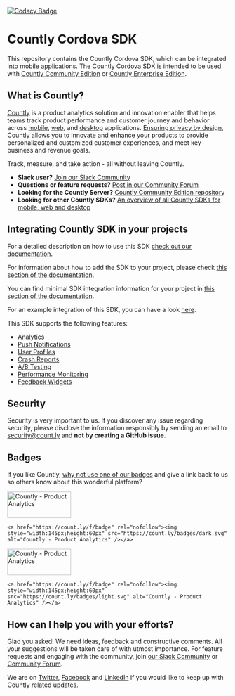 [![Codacy Badge](https://app.codacy.com/project/badge/Grade/ae9420bcec304cf8ac842dcebfbb4085)](https://www.codacy.com/gh/Countly/countly-sdk-cordova/dashboard?utm_source=github.com&amp;utm_medium=referral&amp;utm_content=Countly/countly-sdk-cordova&amp;utm_campaign=Badge_Grade)

# Countly Cordova SDK

This repository contains the Countly Cordova SDK, which can be integrated into mobile applications. The Countly Cordova SDK is intended to be used with [Countly Community Edition](https://github.com/Countly/countly-server) or [Countly Enterprise Edition](https://count.ly/product).

## What is Countly?
[Countly](https://count.ly) is a product analytics solution and innovation enabler that helps teams track product performance and customer journey and behavior across [mobile](https://count.ly/mobile-analytics), [web](http://count.ly/web-analytics),
and [desktop](https://count.ly/desktop-analytics) applications. [Ensuring privacy by design](https://count.ly/privacy-by-design), Countly allows you to innovate and enhance your products to provide personalized and customized customer experiences, and meet key business and revenue goals.

Track, measure, and take action - all without leaving Countly.

* **Slack user?** [Join our Slack Community](https://slack.count.ly)
* **Questions or feature requests?** [Post in our Community Forum](https://support.count.ly/hc/en-us/community/topics)
* **Looking for the Countly Server?** [Countly Community Edition repository](https://github.com/Countly/countly-server)
* **Looking for other Countly SDKs?** [An overview of all Countly SDKs for mobile, web and desktop](https://support.count.ly/hc/en-us/articles/360037236571-Downloading-and-Installing-SDKs#officially-supported-sdks)

## Integrating Countly SDK in your projects

For a detailed description on how to use this SDK [check out our documentation](https://support.count.ly/hc/en-us/articles/360037813011-Cordova).

For information about how to add the SDK to your project, please check [this section of the documentation](https://support.count.ly/hc/en-us/articles/360037813011-Cordova#01G53TVS8V4YJPQ9V0MQFNRZ1Q).

You can find minimal SDK integration information for your project in [this section of the documentation](https://support.count.ly/hc/en-us/articles/360037813011-Cordova#01G53TVS8VPHGJP4M20R20DCF9).

For an example integration of this SDK, you can have a look [here](https://github.com/Countly/countly-sdk-cordova-example).

This SDK supports the following features:
* [Analytics](https://support.count.ly/hc/en-us/articles/4431589003545-Analytics)
* [Push Notifications](https://support.count.ly/hc/en-us/articles/4405405459225-Push-Notifications)
* [User Profiles](https://support.count.ly/hc/en-us/articles/4403281285913-User-Profiles)
* [Crash Reports](https://support.count.ly/hc/en-us/articles/4404213566105-Crashes-Errors)
* [A/B Testing](https://support.count.ly/hc/en-us/articles/4416496362393-A-B-Testing-)
* [Performance Monitoring](https://support.count.ly/hc/en-us/articles/4734457847705-Performance)
* [Feedback Widgets](https://support.count.ly/hc/en-us/articles/4652903481753-Feedback-Surveys-NPS-and-Ratings-)

## Security
Security is very important to us. If you discover any issue regarding security, please disclose the information responsibly by sending an email to security@count.ly and **not by creating a GitHub issue**.

## Badges
If you like Countly, [why not use one of our badges](https://count.ly/brand-assets) and give a link back to us so others know about this wonderful platform?

<a href="https://count.ly/f/badge" rel="nofollow"><img style="width:145px;height:60px" src="https://count.ly/badges/dark.svg?v2" alt="Countly - Product Analytics" /></a>

```JS
<a href="https://count.ly/f/badge" rel="nofollow"><img style="width:145px;height:60px" src="https://count.ly/badges/dark.svg" alt="Countly - Product Analytics" /></a>
```

<a href="https://count.ly/f/badge" rel="nofollow"><img style="width:145px;height:60px" src="https://count.ly/badges/light.svg?v2" alt="Countly - Product Analytics" /></a>

```JS
<a href="https://count.ly/f/badge" rel="nofollow"><img style="width:145px;height:60px" src="https://count.ly/badges/light.svg" alt="Countly - Product Analytics" /></a>
```

## How can I help you with your efforts?
Glad you asked! We need ideas, feedback and constructive comments. All your suggestions will be taken care of with utmost importance. For feature requests and engaging with the community, join [our Slack Community](https://slack.count.ly) or [Community Forum](https://support.count.ly/hc/en-us/community/topics).

We are on [Twitter](http://twitter.com/gocountly), [Facebook](https://www.facebook.com/Countly) and [LinkedIn](https://www.linkedin.com/company/countly) if you would like to keep up with Countly related updates.
